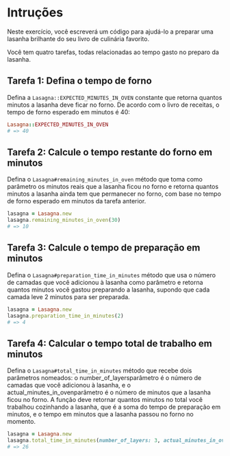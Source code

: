 # Intruções
Neste exercício, você escreverá um código para ajudá-lo a preparar uma lasanha brilhante do seu livro de culinária favorito.

Você tem quatro tarefas, todas relacionadas ao tempo gasto no preparo da lasanha.

## Tarefa 1: Defina o tempo de forno

Defina a ``Lasagna::EXPECTED_MINUTES_IN_OVEN`` constante que retorna quantos minutos a lasanha deve ficar no forno. De acordo com o livro de receitas, o tempo de forno esperado em minutos é 40:
```ruby
Lasagna::EXPECTED_MINUTES_IN_OVEN
# => 40
```
## Tarefa 2: Calcule o tempo restante do forno em minutos
Defina o ``Lasagna#remaining_minutes_in_oven`` método que toma como parâmetro os minutos reais que a lasanha ficou no forno e retorna quantos minutos a lasanha ainda tem que permanecer no forno, com base no tempo de forno esperado em minutos da tarefa anterior.
```ruby
lasagna = Lasagna.new
lasagna.remaining_minutes_in_oven(30)
# => 10
```
## Tarefa 3: Calcule o tempo de preparação em minutos
Defina o ``Lasagna#preparation_time_in_minutes`` método que usa o número de camadas que você adicionou à lasanha como parâmetro e retorna quantos minutos você gastou preparando a lasanha, supondo que cada camada leve 2 minutos para ser preparada.
``` ruby
lasagna = Lasagna.new
lasagna.preparation_time_in_minutes(2)
# => 4
```
## Tarefa 4: Calcular o tempo total de trabalho em minutos
Defina o ``Lasagna#total_time_in_minutes`` método que recebe dois parâmetros nomeados: o number_of_layersparâmetro é o número de camadas que você adicionou à lasanha, e o actual_minutes_in_ovenparâmetro é o número de minutos que a lasanha ficou no forno. A função deve retornar quantos minutos no total você trabalhou cozinhando a lasanha, que é a soma do tempo de preparação em minutos, e o tempo em minutos que a lasanha passou no forno no momento.
```ruby
lasagna = Lasagna.new
lasagna.total_time_in_minutes(number_of_layers: 3, actual_minutes_in_oven: 20)
# => 26
```